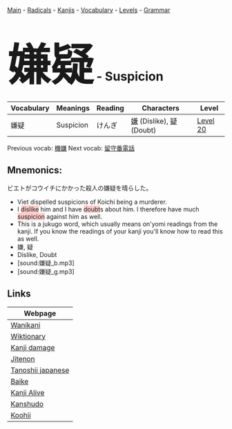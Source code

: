 <style> bigfont {font-size: 100px}</style>
[Main](../README.md) -
[Radicals](../radicals.md) -
[Kanjis](../kanjis.md) -
[Vocabulary](../vocabulary.md) -
[Levels](../levels.md) -
[Grammar](../grammar.md)
# <bigfont> 嫌疑</bigfont> - Suspicion 

| Vocabulary | Meanings | Reading | Characters | Level |
| --- | --- | --- | --- | --- |
| 嫌疑 | Suspicion | けんぎ |  [嫌](../kanjis/嫌.md) (Dislike), [疑](../kanjis/疑.md) (Doubt) | [Level 20](../levels/wk_level20.md) |

Previous vocab: [機嫌](機嫌.md) Next vocab: [留守番電話](留守番電話.md) 

## Mnemonics:
ビエトがコウイチにかかった殺人の嫌疑を晴らした。
* Viet dispelled suspicions of Koichi being a murderer.
* I <span style="background-color:#ffcccb"> dislike</span> him and I have <span style="background-color:#ffcccb"> doubt</span>s about him. I therefore have much <span style="background-color:#ffcccb"> suspicion</span> against him as well.
* This is a jukugo word, which usually means on'yomi readings from the kanji. If you know the readings of your kanji you'll know how to read this as well.
* 嫌, 疑
* Dislike, Doubt
* [sound:嫌疑_b.mp3]
* [sound:嫌疑_g.mp3]


## Links 

| Webpage |
| --- |
| [Wanikani          ](https://www.wanikani.com/kanji/嫌疑) |
| [Wiktionary        ](https://en.wiktionary.org/wiki/嫌疑) |
| [Kanji damage      ](http://www.kanjidamage.com/kanji/search?utf8=✓&q=嫌疑) |
| [Jitenon           ](https://jitenon.com/kanji/嫌疑) |
| [Tanoshii japanese ](https://www.tanoshiijapanese.com/dictionary/kanji.cfm?k=嫌疑) |
| [Baike             ](https://baike.baidu.com/item/嫌疑) |
| [Kanji Alive       ](https://app.kanjialive.com/嫌疑) |
| [Kanshudo          ](https://www.kanshudo.com/searchmn?q=嫌疑) |
| [Koohii            ](https://kanji.koohii.com/study/kanji/嫌疑) |
